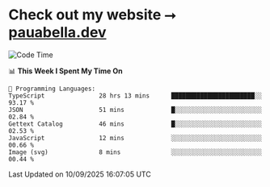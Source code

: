 # Check out my website ⭢ [pauabella.dev](https://pauabella.dev)

<!--START_SECTION:waka-->
![Code Time](http://img.shields.io/badge/Code%20Time-4%2C779%20hrs%2015%20mins-blue)

📊 **This Week I Spent My Time On** 

```text
💬 Programming Languages: 
TypeScript               28 hrs 13 mins      ███████████████████████░░   93.17 % 
JSON                     51 mins             █░░░░░░░░░░░░░░░░░░░░░░░░   02.84 % 
Gettext Catalog          46 mins             █░░░░░░░░░░░░░░░░░░░░░░░░   02.53 % 
JavaScript               12 mins             ░░░░░░░░░░░░░░░░░░░░░░░░░   00.66 % 
Image (svg)              8 mins              ░░░░░░░░░░░░░░░░░░░░░░░░░   00.44 % 
```


 Last Updated on 10/09/2025 16:07:05 UTC
<!--END_SECTION:waka-->
